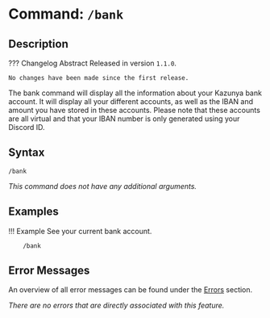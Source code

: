 # **Command:** `/bank`

## **Description**

??? Changelog Abstract
    Released in version `1.1.0`.

    No changes have been made since the first release.

The bank command will display all the information about your Kazunya bank account. It will display all your different accounts, as well as the IBAN and amount you have stored in these accounts. Please note that these accounts are all virtual and that your IBAN number is only generated using your Discord ID.

## **Syntax**

    /bank
    
*This command does not have any additional arguments.*

## **Examples**

!!! Example
    See your current bank account.

        /bank

## **Error Messages**

An overview of all error messages can be found under the <a href=„/errors/„>Errors</a> section.

*There are no errors that are directly associated with this feature.*